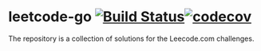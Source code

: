 # leetcode-go  [![Build Status](https://travis-ci.org/vfedoroff/leetcode-go.svg?branch=master)](https://travis-ci.org/vfedoroff/leetcode-go)[![codecov](https://codecov.io/gh/vfedoroff/leetcode-go/branch/master/graph/badge.svg)](https://codecov.io/gh/vfedoroff/leetcode-go)

The repository is a collection of solutions for the Leecode.com challenges.
